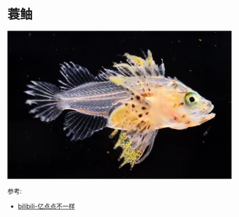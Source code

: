 # 蓑鲉

![](01.png)

参考:

- [bilibili-亿点点不一样](https://www.bilibili.com/video/BV18P4y1S7Qg/?spm_id_from=333.999.0.0&vd_source=741bff59809f9e15c309ef97c7d7c960)
